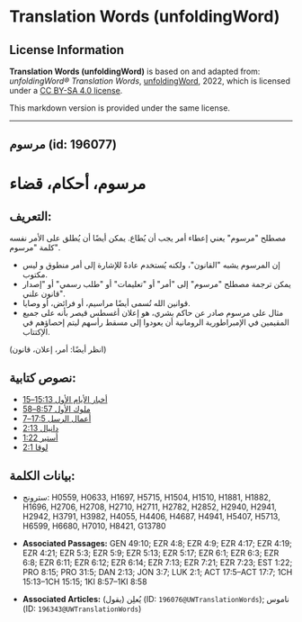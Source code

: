 # Translation Words (unfoldingWord)

## License Information

**Translation Words (unfoldingWord)** is based on and adapted from: _unfoldingWord® Translation Words_, [unfoldingWord](https://unfoldingword.org/utw), 2022, which is licensed under a [CC BY-SA 4.0 license](https://creativecommons.org/licenses/by-sa/4.0/legalcode.en).

This markdown version is provided under the same license.



--------------------------------

## مرسوم (id: 196077)

مرسوم، أحكام، قضاء
==================

التعريف:
--------

مصطلح "مرسوم" يعني إعطاء أمر يجب أن يُطاع. يمكن أيضًا أن يُطلق على الأمر نفسه كلمة "مرسوم".

* إن المرسوم يشبه "القانون"، ولكنه يُستخدم عادةً للإشارة إلى أمر منطوق و ليس مكتوب.
* يمكن ترجمة مصطلح "مرسوم" إلى "أمر" أو "تعليمات" أو "طلب رسمي" أو "إصدار قانون علني".
* قوانين الله تُسمى أيضًا مراسيم، أو فرائض، أو وصايا.
* مثال على مرسوم صادر عن حاكم بشري، هو إعلان أغسطس قيصر بأنه على جميع المقيمين في الإمبراطورية الرومانية أن يعودوا إلى مسقط رأسهم ليتم إحصاؤهم في الإكتتاب.

(انظر أيضًا: أمر، إعلان، قانون)

نصوص كتابية:
------------

* [أخبار الأيام الأول 15:13–15](https://ref.ly/1Chr15:13-1Chr15:15)
* [ملوك الأول 8:57–58](https://ref.ly/1Kgs8:57-1Kgs8:58)
* [أعمال الرسل 17:5–7](https://ref.ly/Acts17:5-Acts17:7)
* [دانيال 2:13](https://ref.ly/Dan2:13)
* [أستير 1:22](https://ref.ly/Esth1:22)
* [لوقا 2:1](https://ref.ly/Luke2:1)

بيانات الكلمة:
--------------

* سترونج: H0559, H0633, H1697, H5715, H1504, H1510, H1881, H1882, H1696, H2706, H2708, H2710, H2711, H2782, H2852, H2940, H2941, H2942, H3791, H3982, H4055, H4406, H4687, H4941, H5407, H5713, H6599, H6680, H7010, H8421, G13780

* **Associated Passages:** GEN 49:10; EZR 4:8; EZR 4:9; EZR 4:17; EZR 4:19; EZR 4:21; EZR 5:3; EZR 5:9; EZR 5:13; EZR 5:17; EZR 6:1; EZR 6:3; EZR 6:8; EZR 6:11; EZR 6:12; EZR 6:14; EZR 7:13; EZR 7:21; EZR 7:23; EST 1:22; PRO 8:15; PRO 31:5; DAN 2:13; JON 3:7; LUK 2:1; ACT 17:5–ACT 17:7; 1CH 15:13–1CH 15:15; 1KI 8:57–1KI 8:58
* **Associated Articles:** يُعلِن (يقول) (ID: `196076@UWTranslationWords`); ناموس (ID: `196343@UWTranslationWords`)

